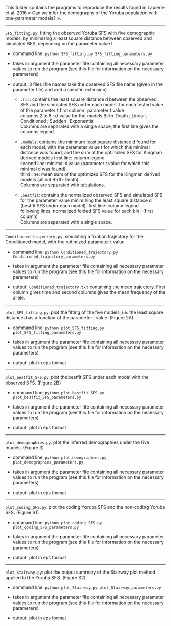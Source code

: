 This folder contains the programs to reproduce the results found in Lapierre et al. 2016 « Can we infer the demography of the Yoruba population with one-parameter models? ».

***

`SFS_fitting.py`: fitting the observed Yoruba SFS with five demographic models, by minimizing a least square distance between observed and simulated SFS, depending on the parameter value t

* command line: `python SFS_fitting.py SFS_fitting_parameters.py`

* takes in argument the parameter file containing all necessary parameter values to run the program (see this file for information on the necessary parameters)

* output: 3 files (file names take the observed SFS file name (given in the parameter file) and add a specific extension)
  * `.fit`: contains the least square distance d between the observed SFS and the simulated SFS under each model, for each tested value of the parameter t
   first column: parameter t value  
   columns 2 to 6 : d value for the models Birth-Death ; Linear ; Conditioned ; Sudden ; Exponential  
   Columns are separated with a single space, the first line gives the columns legend.  

  * `.models`: contains the minimum least square distance d found for each model, with the parameter value t for which this minimal distance was found, and the sum of the optimized SFS for Kingman derived models
   first line: column legend  
   second line: minimal d value (parameter t value for which this minimal d was found)  
   third line: mean sum of the optimized SFS for the Kingman derived models (all but Birth-Death)  
   Columns are separated with tabulations.

  * `.bestfit`: contains the normalized observed SFS and simulated SFS for the parameter value minimizing the least square distance d (bestfit SFS under each model).
   first line: column legend  
   following lines: normalized folded SFS value for each bin i (first column)  
   Columns are separated with a single space.

***

`Conditioned_trajectory.py`: simulating a fixation trajectory for the Conditioned model, with the optimized parameter t value

* command line: `python Conditioned_trajectory.py Conditioned_trajectory_parameters.py`

* takes in argument the parameter file containing all necessary parameter values to run the program (see this file for information on the necessary parameters)

* output: `Conditioned_trajectory.txt` containing the mean trajectory. First column gives time and second columns gives the mean frequency of the allele.

***

`plot_SFS_fitting.py`: plot the fitting of the five models, i.e. the least square distance d as a function of the parameter t value. (Figure 2A)

* command line: `python plot_SFS_fitting.py plot_SFS_fitting_parameters.py`

* takes in argument the parameter file containing all necessary parameter values to run the program (see this file for information on the necessary parameters)

* output: plot in eps format

***

`plot_bestfit_SFS.py`: plot the bestfit SFS under each model with the observed SFS. (Figure 2B)

* command line: `python plot_bestfit_SFS.py plot_bestfit_SFS_parameters.py`

* takes in argument the parameter file containing all necessary parameter values to run the program (see this file for information on the necessary parameters)

* output: plot in eps format

***

`plot_demographies.py`: plot the inferred demographies under the five models. (Figure 3)

* command line: `python plot_demographies.py plot_demographies_parameters.py`

* takes in argument the parameter file containing all necessary parameter values to run the program (see this file for information on the necessary parameters)

* output: plot in eps format

***

`plot_coding_SFS.py`: plot the coding Yoruba SFS and the non-coding Yoruba SFS. (Figure S1)

* command line: `python plot_coding_SFS.py plot_coding_SFS_parameters.py`

* takes in argument the parameter file containing all necessary parameter values to run the program (see this file for information on the necessary parameters)

* output: plot in eps format

***

`plot_Stairway.py`: plot the output summary of the Stairway plot method applied to the Yoruba SFS. (Figure S2)

* command line: `python plot_Stairway.py plot_Stairway_parameters.py`

* takes in argument the parameter file containing all necessary parameter values to run the program (see this file for information on the necessary parameters)

* output: plot in eps format

